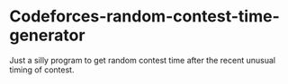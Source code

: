 # Codeforces-random-contest-time-generator
Just a silly program to get random contest time after the recent unusual timing of contest.
